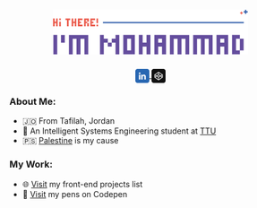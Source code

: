 <h1 align='center'>
    <img src='./images/header.svg' height='80px'>
</h1>

<div align='center'>
    <a href='https://linkedin.com/in/mohammadjarabah'>
        <img src='./images/linkedin.svg' width='25px' valign='middle'>
    </a>
    <a href='https://codepen.io/mohammadjarabah'>
        <img src='./images/codepen.svg' width='25px' valign='middle'>
    </a>
</div>

### About Me:
* 🇯🇴 From Tafilah, Jordan
* 🍃 An Intelligent Systems Engineering student at [TTU](http://www.ttu.edu.jo)
* 🇵🇸 [Palestine](https://twitter.com/hashtag/FreePalestine) is my cause

### My Work:
* 🌐 [Visit](https://github.com/mohammadjarabah/frontend-projects) my front-end projects list
* 🐧 [Visit](https://codepen.io/mohammadjarabah) my pens on Codepen

